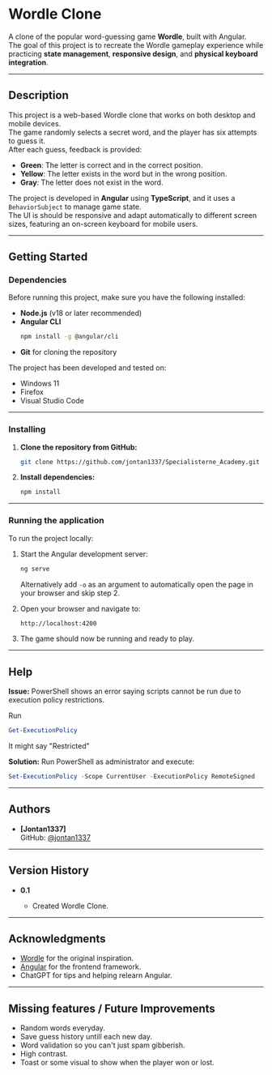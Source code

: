 # Wordle Clone

A clone of the popular word-guessing game **Wordle**, built with Angular.\
The goal of this project is to recreate the Wordle gameplay experience while practicing **state management**, **responsive design**, and **physical keyboard integration**.

---

## Description

This project is a web-based Wordle clone that works on both desktop and mobile devices.\
The game randomly selects a secret word, and the player has six attempts to guess it.\
After each guess, feedback is provided:

- **Green**: The letter is correct and in the correct position.
- **Yellow**: The letter exists in the word but in the wrong position.
- **Gray**: The letter does not exist in the word.

The project is developed in **Angular** using **TypeScript**, and it uses a `BehaviorSubject` to manage game state.\
The UI is should be responsive and adapt automatically to different screen sizes, featuring an on-screen keyboard for mobile users.

---

## Getting Started

### Dependencies

Before running this project, make sure you have the following installed:

- **Node.js** (v18 or later recommended)
- **Angular CLI**
  ```bash
  npm install -g @angular/cli
  ```
- **Git** for cloning the repository

The project has been developed and tested on:

- Windows 11
- Firefox
- Visual Studio Code

---

### Installing

1. **Clone the repository from GitHub:**

   ```bash
   git clone https://github.com/jontan1337/Specialisterne_Academy.git
   ```

2. **Install dependencies:**

   ```bash
   npm install
   ```

---

### Running the application

To run the project locally:

1. Start the Angular development server:

   ```bash
   ng serve
   ```

   Alternatively add `-o` as an argument to automatically open the page in your browser and skip step 2.

2. Open your browser and navigate to:

   ```bash
   http://localhost:4200
   ```

3. The game should now be running and ready to play.
---

## Help

**Issue:** PowerShell shows an error saying scripts cannot be run due to execution policy restrictions.

Run
```powershell
Get-ExecutionPolicy
```

It might say "Restricted"

**Solution:** Run PowerShell as administrator and execute:

```powershell
Set-ExecutionPolicy -Scope CurrentUser -ExecutionPolicy RemoteSigned
```

---

## Authors

- **[Jontan1337]**\
  GitHub: [@jontan1337](https://github.com/jontan1337)

---

## Version History

- **0.1**

  - Created Wordle Clone.

---

## Acknowledgments

- [Wordle](https://www.nytimes.com/games/wordle/) for the original inspiration.
- [Angular](https://angular.io/) for the frontend framework.
- ChatGPT for tips and helping relearn Angular.

---

## Missing features / Future Improvements

- Random words everyday.
- Save guess history untill each new day.
- Word validation so you can't just spam gibberish.
- High contrast.
- Toast or some visual to show when the player won or lost.